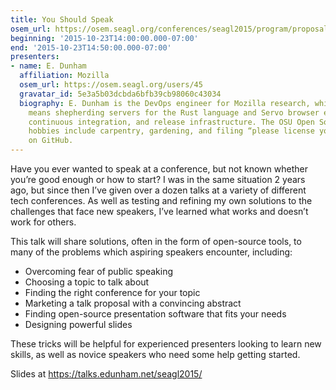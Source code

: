 ```yaml
---
title: You Should Speak
osem_url: https://osem.seagl.org/conferences/seagl2015/program/proposals/20
beginning: '2015-10-23T14:00:00.000-07:00'
end: '2015-10-23T14:50:00.000-07:00'
presenters:
- name: E. Dunham
  affiliation: Mozilla
  osem_url: https://osem.seagl.org/users/45
  gravatar_id: 5e3a5b03dcbda6bfb39cb98060c43034
  biography: E. Dunham is the DevOps engineer for Mozilla research, which in practice
    means shepherding servers for the Rust language and Servo browser engine web presence,
    continuous integration, and release infrastructure. The OSU Open Source Lab alum's
    hobbies include carpentry, gardening, and filing “please license your code” issues
    on GitHub.
---
```


Have you ever wanted to speak at a conference, but not known whether you’re
good enough or how to start? I was in the same situation 2 years ago, but
since then I’ve given over a dozen talks at a variety of different tech
conferences. As well as testing and refining my own solutions to the
challenges that face new speakers, I’ve learned what works and doesn’t work
for others.

This talk will share solutions, often in the form of open-source tools, to
many of the problems which aspiring speakers encounter, including:

  - Overcoming fear of public speaking
  - Choosing a topic to talk about
  - Finding the right conference for your topic
  - Marketing a talk proposal with a convincing abstract
  - Finding open-source presentation software that fits your needs
  - Designing powerful slides

These tricks will be helpful for experienced presenters looking to learn new
skills, as well as novice speakers who need some help getting started.

Slides at <https://talks.edunham.net/seagl2015/>
